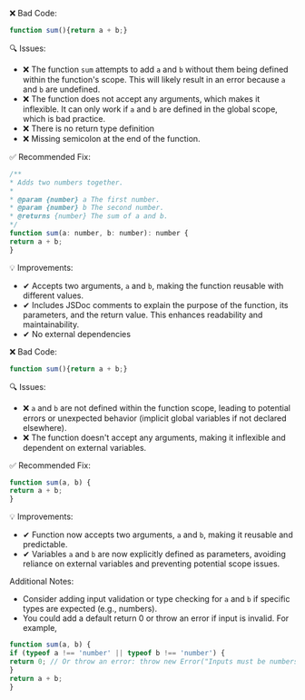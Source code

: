 ❌ Bad Code:
```javascript
function sum(){return a + b;}
```

🔍 Issues:
* ❌ The function `sum` attempts to add `a` and `b` without them being defined within the function's scope. This will
likely result in an error because `a` and `b` are undefined.
* ❌ The function does not accept any arguments, which makes it inflexible. It can only work if `a` and `b` are defined
in the global scope, which is bad practice.
* ❌ There is no return type definition
* ❌ Missing semicolon at the end of the function.

✅ Recommended Fix:

```javascript
/**
* Adds two numbers together.
*
* @param {number} a The first number.
* @param {number} b The second number.
* @returns {number} The sum of a and b.
*/
function sum(a: number, b: number): number {
return a + b;
}
```

💡 Improvements:

* ✔ Accepts two arguments, `a` and `b`, making the function reusable with different values.
* ✔ Includes JSDoc comments to explain the purpose of the function, its parameters, and the return value. This enhances
readability and maintainability.
* ✔ No external dependencies



❌ Bad Code:
```javascript
function sum(){return a + b;}
```

🔍 Issues:
* ❌ `a` and `b` are not defined within the function scope, leading to potential errors or unexpected behavior (implicit
global variables if not declared elsewhere).
* ❌ The function doesn't accept any arguments, making it inflexible and dependent on external variables.

✅ Recommended Fix:

```javascript
function sum(a, b) {
return a + b;
}
```

💡 Improvements:

* ✔ Function now accepts two arguments, `a` and `b`, making it reusable and predictable.
* ✔ Variables `a` and `b` are now explicitly defined as parameters, avoiding reliance on external variables and
preventing potential scope issues.

Additional Notes:

* Consider adding input validation or type checking for `a` and `b` if specific types are expected (e.g., numbers).
* You could add a default return 0 or throw an error if input is invalid. For example,

```javascript
function sum(a, b) {
if (typeof a !== 'number' || typeof b !== 'number') {
return 0; // Or throw an error: throw new Error("Inputs must be numbers");
}
return a + b;
}
```